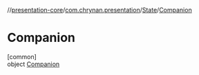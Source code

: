 //[presentation-core](../../../../index.md)/[com.chrynan.presentation](../../index.md)/[State](../index.md)/[Companion](index.md)

# Companion

[common]\
object [Companion](index.md)
